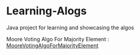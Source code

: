 # Learning-Alogs
Java project for learning and showcasing the algos

Moore Voting Algo For Majority Element :  [MooreVotingAlgoForMajorityElement](src/main/java/org/learning/algos/MooreVotingAlgoForMajorityElement.java)

